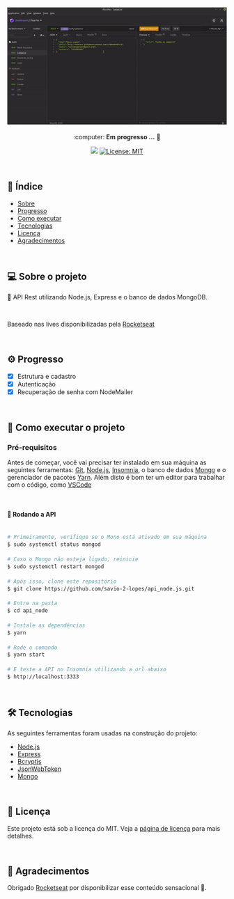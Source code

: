 <h3 align="center">
    <img alt="ApiNode" title="ApiNode" src="./assets/1.gif" width="900px" />
</h3>
 
<p align="center"> :computer: <strong>Em progresso ...</strong> 🚧</p>

<p align="center"> 
   <img src="https://img.shields.io/badge/version-0.0.1-yellow.svg" />
  
 <a href="https://github.com/savio-2-lopes">
    <img alt="License: MIT" src="https://img.shields.io/badge/License-MIT-blue.svg" target="_blank" />
  </a>
</p>

<br>

## :pushpin: Índice

- [Sobre](#sobre-o-projeto)
- [Progresso](#progresso)
- [Como executar](#executar)
- [Tecnologias](#tecnologia)
- [Licença](#licenca)
- [Agradecimentos](#agradecimento)

<br>

<a id="sobre-o-projeto"></a>

## 💻 Sobre o projeto

:rocket: API Rest utilizando Node.js, Express e o banco de dados MongoDB.

<br>

Baseado nas lives disponibilizadas pela [Rocketseat](https://rocketseat.com.br/) 

<br>

<a id="progresso"></a>

## ⚙️ Progresso

- [x] Estrutura e cadastro
- [x] Autenticação
- [x] Recuperação de senha com NodeMailer

<br>

<a id="executar"></a>

## 🚀 Como executar o projeto

### Pré-requisitos

Antes de começar, você vai precisar ter instalado em sua máquina as seguintes ferramentas:
[Git](https://git-scm.com), [Node.js](https://nodejs.org/en/), [Insomnia](https://insomnia.rest/download), o banco de dados [Mongo](https://www.mongodb.com/) e o gerenciador de pacotes [Yarn](https://yarnpkg.com/).
Além disto é bom ter um editor para trabalhar com o código, como [VSCode](https://code.visualstudio.com/)

<br>

#### 🧭 Rodando a API

```bash

# Primeiramente, verifique se o Mono está ativado em sua máquina
$ sudo systemctl status mongod

# Caso o Mongo não esteja ligado, reinicie
$ sudo systemctl restart mongod

# Após isso, clone este repositório
$ git clone https://github.com/savio-2-lopes/api_node.js.git

# Entre na pasta
$ cd api_node

# Instale as dependências
$ yarn

# Rode o comando
$ yarn start

# E teste a API no Insomnia utilizando a url abaixo
$ http://localhost:3333

```

<br>

<a id="tecnologia"></a>

## 🛠 Tecnologias

As seguintes ferramentas foram usadas na construção do projeto:

- [Node.js](https://nodejs.org/en/)
- [Express](https://expressjs.com/pt-br/)
- [Bcryptjs](https://www.npmjs.com/package/bcryptjs)
- [JsonWebToken](https://github.com/auth0/node-jsonwebtoken)
- [Mongo](https://www.mongodb.com/)

<br>

<a id="licenca"></a>

## :memo: Licença

Este projeto está sob a licença do MIT. Veja a [página de licença](https://opensource.org/licenses/MIT) para mais detalhes.

<br>

<a id="agradecimento"></a>

## 💙 Agradecimentos

Obrigado [Rocketseat](https://rocketseat.com.br/) por disponibilizar esse conteúdo sensacional 🚀.